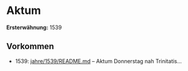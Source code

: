 # Aktum

**Ersterwähnung:** 1539

## Vorkommen
- 1539: [jahre/1539/README.md](../jahre/1539/README.md) – Aktum Donnerstag nah Trinitatis...
